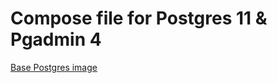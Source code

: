 # Compose file for Postgres 11 & Pgadmin 4
[Base Postgres image](https://github.com/docker-library/postgres/tree/master/11)
